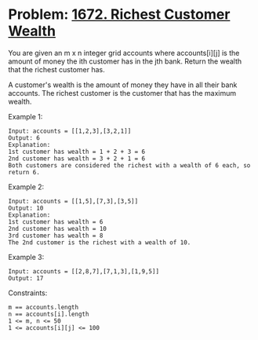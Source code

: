# Problem: [1672. Richest Customer Wealth](https://leetcode.com/problems/richest-customer-wealth/)

You are given an m x n integer grid accounts where accounts[i][j] is the amount of money the ith customer has in the jth bank. Return the wealth that the richest customer has.

A customer's wealth is the amount of money they have in all their bank accounts. The richest customer is the customer that has the maximum wealth.

Example 1:
````
Input: accounts = [[1,2,3],[3,2,1]]
Output: 6
Explanation:
1st customer has wealth = 1 + 2 + 3 = 6
2nd customer has wealth = 3 + 2 + 1 = 6
Both customers are considered the richest with a wealth of 6 each, so return 6.
````

Example 2:
````
Input: accounts = [[1,5],[7,3],[3,5]]
Output: 10
Explanation: 
1st customer has wealth = 6
2nd customer has wealth = 10 
3rd customer has wealth = 8
The 2nd customer is the richest with a wealth of 10.
````

Example 3:
````
Input: accounts = [[2,8,7],[7,1,3],[1,9,5]]
Output: 17
````

Constraints:
````
m == accounts.length
n == accounts[i].length
1 <= m, n <= 50
1 <= accounts[i][j] <= 100
````